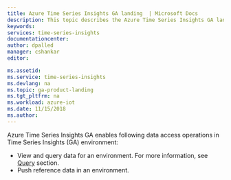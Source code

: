 ```yaml
---
title: Azure Time Series Insights GA landing  | Microsoft Docs
description: This topic describes the Azure Time Series Insights GA landing
keywords:
services: time-series-insights
documentationcenter:
author: dpalled
manager: cshankar
editor: 

ms.assetid:
ms.service: time-series-insights
ms.devlang: na
ms.topic: ga-product-landing
ms.tgt_pltfrm: na
ms.workload: azure-iot
ms.date: 11/15/2018
ms.author: 
---
```

Azure Time Series Insights GA enables following data access operations in Time Series Insights (GA) environment:
* View and query data for an environment. For more information, see [Query](time-series-insights-reference-query.md) section.
* Push reference data in an environment.